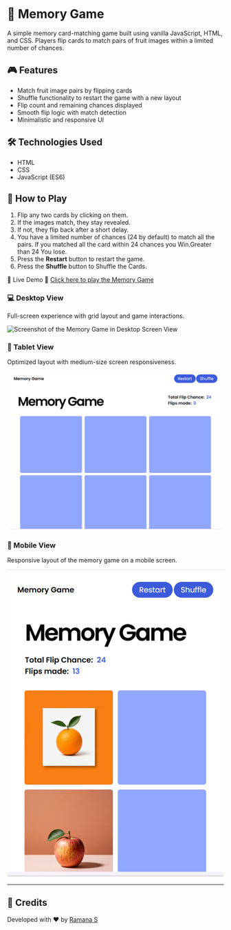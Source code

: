 # 🧠 Memory Game

A simple memory card-matching game built using vanilla JavaScript, HTML, and CSS. Players flip cards to match pairs of fruit images within a limited number of chances.

## 🎮 Features

- Match fruit image pairs by flipping cards
- Shuffle functionality to restart the game with a new layout
- Flip count and remaining chances displayed
- Smooth flip logic with match detection
- Minimalistic and responsive UI

## 🛠️ Technologies Used

- HTML
- CSS
- JavaScript (ES6)

## 🚀 How to Play

1. Flip any two cards by clicking on them.
2. If the images match, they stay revealed.
3. If not, they flip back after a short delay.
4. You have a limited number of chances (24 by default) to match all the pairs. If you matched all the card within 24 chances you Win.Greater than 24 You lose.
5. Press the **Restart** button to restart the game.
6. Press the **Shuffle** button to Shuffle the Cards.

 🚀 Live Demo
🔗 [Click here to play the Memory Game](https://brain-memorygame.netlify.app/)

### 💻 Desktop View
Full-screen experience with grid layout and game interactions.

![Screenshot of the Memory Game in Desktop Screen View](./Assets/desktop-view.png)

### 📲 Tablet View
Optimized layout with medium-size screen responsiveness.

![Screenshot of the Memory Game in Tablet Screen View](./Assets/mobile-view.png)

### 📱 Mobile View
Responsive layout of the memory game on a mobile screen.

![Screenshot of the Memory Game in Mobile Screen View](./Assets/extra-small-screen.png)

---

## 🙌 Credits

Developed with ❤️ by [Ramana S](https://github.com/CodeRamana)

